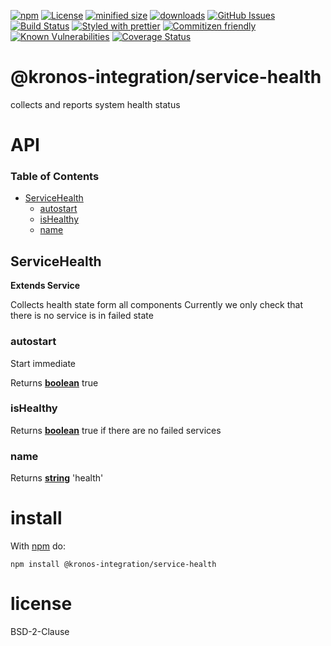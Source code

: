 [![npm](https://img.shields.io/npm/v/@kronos-integration/service-health.svg)](https://www.npmjs.com/package/@kronos-integration/service-health)
[![License](https://img.shields.io/badge/License-BSD%203--Clause-blue.svg)](https://opensource.org/licenses/BSD-3-Clause)
[![minified size](https://badgen.net/bundlephobia/min/@kronos-integration/service-health)](https://bundlephobia.com/result?p=@kronos-integration/service-health)
[![downloads](http://img.shields.io/npm/dm/@kronos-integration/service-health.svg?style=flat-square)](https://npmjs.org/package/@kronos-integration/service-health)
[![GitHub Issues](https://img.shields.io/github/issues/service-health/service-health.svg?style=flat-square)](https://github.com/service-health/service-health/issues)
[![Build Status](https://img.shields.io/endpoint.svg?url=https%3A%2F%2Factions-badge.atrox.dev%2Fservice-health%2Fservice-health%2Fbadge\&style=flat)](https://actions-badge.atrox.dev/service-health/service-health/goto)
[![Styled with prettier](https://img.shields.io/badge/styled_with-prettier-ff69b4.svg)](https://github.com/prettier/prettier)
[![Commitizen friendly](https://img.shields.io/badge/commitizen-friendly-brightgreen.svg)](http://commitizen.github.io/cz-cli/)
[![Known Vulnerabilities](https://snyk.io/test/github/service-health/service-health/badge.svg)](https://snyk.io/test/github/service-health/service-health)
[![Coverage Status](https://coveralls.io/repos/service-health/service-health/badge.svg)](https://coveralls.io/github/service-health/service-health)

# @kronos-integration/service-health

collects and reports system health status

# API

<!-- Generated by documentation.js. Update this documentation by updating the source code. -->

### Table of Contents

*   [ServiceHealth](#servicehealth)
    *   [autostart](#autostart)
    *   [isHealthy](#ishealthy)
    *   [name](#name)

## ServiceHealth

**Extends Service**

Collects health state form all components
Currently we only check that there is no service is in failed state

### autostart

Start immediate

Returns **[boolean](https://developer.mozilla.org/docs/Web/JavaScript/Reference/Global_Objects/Boolean)** true

### isHealthy

Returns **[boolean](https://developer.mozilla.org/docs/Web/JavaScript/Reference/Global_Objects/Boolean)** true if there are no failed services

### name

Returns **[string](https://developer.mozilla.org/docs/Web/JavaScript/Reference/Global_Objects/String)** 'health'

# install

With [npm](http://npmjs.org) do:

```shell
npm install @kronos-integration/service-health
```

# license

BSD-2-Clause
